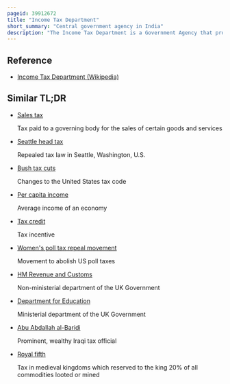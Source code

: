 ```yaml
---
pageid: 39912672
title: "Income Tax Department"
short_summary: "Central government agency in India"
description: "The Income Tax Department is a Government Agency that provides Tax Collection to the Government of India. It functions under the Revenue Department of the Ministry of Finance. The Income Tax Department is headed by the Apex Body Central Board of Direct Taxes. The main Responsibility of the Income Tax Department is to enforce various direct Tax Laws the most important among these being the Income-Tax Act 1961 to collect Revenue for the Government of India. It also enforces other economic Laws such as the Benami Transactions act 1988 and the black Money Act 2015."
---
```


## Reference

- [Income Tax Department (Wikipedia)](https://en.wikipedia.org/?curid=39912672)

## Similar TL;DR

- [Sales tax](/tldr/en/sales-tax)

  Tax paid to a governing body for the sales of certain goods and services

- [Seattle head tax](/tldr/en/seattle-head-tax)

  Repealed tax law in Seattle, Washington, U.S.

- [Bush tax cuts](/tldr/en/bush-tax-cuts)

  Changes to the United States tax code

- [Per capita income](/tldr/en/per-capita-income)

  Average income of an economy

- [Tax credit](/tldr/en/tax-credit)

  Tax incentive

- [Women's poll tax repeal movement](/tldr/en/womens-poll-tax-repeal-movement)

  Movement to abolish US poll taxes

- [HM Revenue and Customs](/tldr/en/hm-revenue-and-customs)

  Non-ministerial department of the UK Government

- [Department for Education](/tldr/en/department-for-education)

  Ministerial department of the UK Government

- [Abu Abdallah al-Baridi](/tldr/en/abu-abdallah-al-baridi)

  Prominent, wealthy Iraqi tax official

- [Royal fifth](/tldr/en/royal-fifth)

  Tax in medieval kingdoms which reserved to the king 20% of all commodities looted or mined

